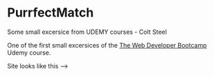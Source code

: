 # PurrfectMatch
Some small excersice from UDEMY courses - Colt Steel


One of the first small excersices of the <a href="https://www.udemy.com/course/the-web-developer-bootcamp/">The Web Developer Bootcamp</a> Udemy course.

Site looks like this -->


